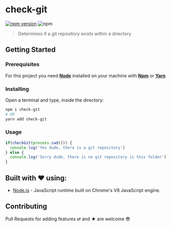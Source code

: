 # check-git

[![npm version](https://badge.fury.io/js/check-git.svg)](https://badge.fury.io/js/check-git.svg)
![npm](https://img.shields.io/npm/dm/check-git.svg)

> Determines if a git repository exists within a directory

## Getting Started

### Prerequisites

For this project you need [__Node__](https://nodejs.org/en/) installed on your machine with [__Npm__](https://www.npmjs.com/) or [__Yarn__](https://yarnpkg.com)

### Installing

Open a terminal and type, inside the directory:
```bash
npm i check-git
# OR
yarn add check-git
```

### Usage

```javascript
if(checkGit(process.cwd())) {
  console.log('Yes dude, there is a git repository')
} else {
  console.log('Sorry dude, there is no git repository is this folder')
}
```

## Built with ❤️ using:

* [Node.js](https://nodejs.org) - JavaScript runtime built on Chrome's V8 JavaScript engine.

## Contributing

Pull Requests for adding features ⇄ and ★ are welcome 😎
